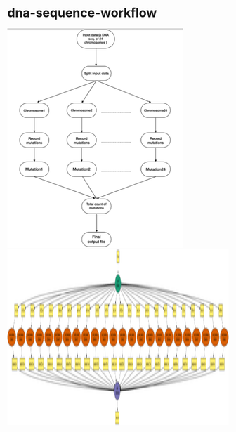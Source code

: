 # dna-sequence-workflow

<img src="https://github.com/zaiyan-alam/dna-sequence-workflow/blob/main/images/overview.png" width="400" height="500">


<img src="https://github.com/zaiyan-alam/dna-sequence-workflow/blob/main/images/graph.png" width="1000" height="400"> 
